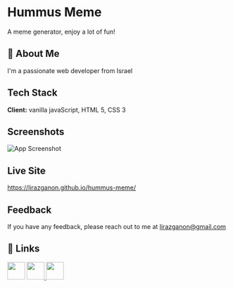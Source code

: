 
# Hummus Meme

A meme generator, enjoy a lot of fun!


## 🚀 About Me
I'm a passionate web developer from Israel


## Tech Stack

**Client:** vanilla javaScript, HTML 5, CSS 3




## Screenshots

![App Screenshot](https://i.ibb.co/MNK2Q5L/image.png)


## Live Site

https://lirazganon.github.io/hummus-meme/


## Feedback

If you have any feedback, please reach out to me at lirazganon@gmail.com


## 🔗 Links
<p align="left"> <a href="https://www.linkedin.com/in/liraz-ganon/" target="_blank" rel="noreferrer">
<img src="https://i.ibb.co/YfFjCy3/in.png"  width="40" height="40"/></a>
<a href="https://www.facebook.com/liraz88" target="_blank" rel="noreferrer">
<img src="https://i.ibb.co/YbhMcD2/f.png" width="40" height="40"/>
 </a> <a href="https://www.instagram.com/lirazganon/" target="_blank" rel="noreferrer">
 <img src="https://i.ibb.co/P5xKkNx/ins.png"  width="40" height="40"/>
</a></p>

